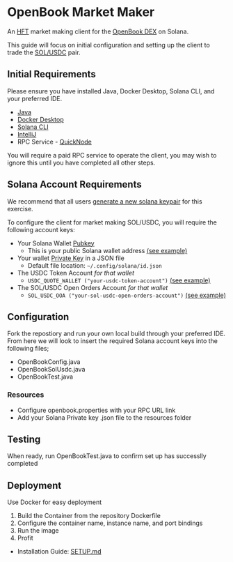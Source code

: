 # OpenBook Market Maker
An [HFT](https://cointelegraph.com/news/how-does-high-frequency-trading-work-on-decentralized-exchanges) market making client for the [OpenBook DEX](https://github.com/openbook-dex/program) on Solana.

This guide will focus on initial configuration and setting up the client to trade the [SOL/USDC](https://solscan.io/account/8BnEgHoWFysVcuFFX7QztDmzuH8r5ZFvyP3sYwn1XTh6) pair.

## Initial Requirements
Please ensure you have installed Java, Docker Desktop, Solana CLI, and your preferred IDE.

- [Java](https://www.java.com/download)
- [Docker Desktop](https://www.docker.com/products/docker-desktop/)
- [Solana CLI](https://docs.solana.com/cli/install-solana-cli-tools)
- [IntelliJ](https://www.jetbrains.com/idea/download)
- RPC Service - [QuickNode](https://www.quicknode.com/)

You will require a paid RPC service to operate the client, you may wish to ignore this until you have completed all other steps.

## Solana Account Requirements
We recommend that all users [generate a new solana keypair](https://solanacookbook.com/references/keypairs-and-wallets.html#how-to-generate-a-new-keypair) for this exercise.

To configure the client for market making SOL/USDC, you will require the following account keys:

- Your Solana Wallet [Pubkey](https://solanacookbook.com/references/keypairs-and-wallets.html#how-to-generate-a-new-keypair)
    - This is your public Solana wallet address [(see example)](https://solscan.io/account/dooMxPqm1c2tfHmU74afb29RmFq537Jrdmro8eKXHNf)
- Your wallet [Private Key](https://solanacookbook.com/references/keypairs-and-wallets.html#how-to-generate-a-new-keypair) in a JSON file
    - Default file location: ```~/.config/solana/id.json```
- The USDC Token Account _for that wallet_ 
    - ```USDC_QUOTE_WALLET ("your-usdc-token-account")``` [(see example)](https://solscan.io/account/2LHzRXq2uXXbyTFhgPSSRQxbj3FZChGNzsSr1eFH7Ljf)
- The SOL/USDC Open Orders Account _for that wallet_
    - ```SOL_USDC_OOA ("your-sol-usdc-open-orders-account")``` [(see example)](https://solscan.io/account/F8ijbW2wxjPY7Aa7QknLybwKHYk5QVkN1q5BU8aGNqhS)

## Configuration

Fork the repostiory and run your own local build through your preferred IDE.
From here we will look to insert the required Solana account keys into the following files;
- OpenBookConfig.java
- OpenBookSolUsdc.java
- OpenBookTest.java

### Resources
- Configure openbook.properties with your RPC URL link
- Add your Solana Private key .json file to the resources folder

## Testing

When ready, run OpenBookTest.java to confirm set up has successlly completed

## Deployment
Use Docker for easy deployment
1. Build the Container from the repository Dockerfile
2. Configure the container name, instance name, and port bindings
3. Run the image
4. Profit


- Installation Guide: [SETUP.md](SETUP.md)
